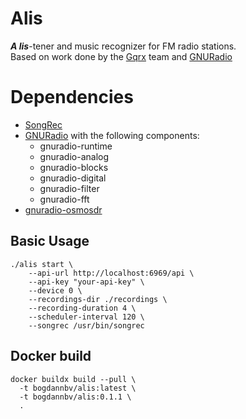 # Alis
***A lis***-tener and music recognizer for FM radio stations. \
Based on work done by the [Gqrx](https://github.com/gqrx-sdr/gqrx) team and [GNURadio](https://github.com/gnuradio/gnuradio)

# Dependencies
- [SongRec](https://github.com/marin-m/SongRec)
- [GNURadio](https://github.com/gnuradio/gnuradio) with the following components:
  * gnuradio-runtime
  * gnuradio-analog
  * gnuradio-blocks
  * gnuradio-digital
  * gnuradio-filter
  * gnuradio-fft
- [gnuradio-osmosdr](https://gitea.osmocom.org/sdr/gr-osmosdr)

## Basic Usage
```
./alis start \
    --api-url http://localhost:6969/api \
    --api-key "your-api-key" \
    --device 0 \
    --recordings-dir ./recordings \
    --recording-duration 4 \
    --scheduler-interval 120 \
    --songrec /usr/bin/songrec
```

## Docker build
```shell
docker buildx build --pull \
  -t bogdannbv/alis:latest \ 
  -t bogdannbv/alis:0.1.1 \
  .
```
